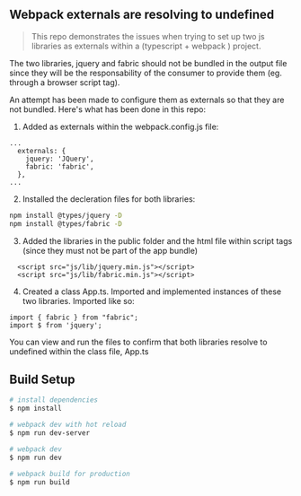 ## Webpack  externals are resolving to undefined

> This repo demonstrates the issues when trying to set up two js libraries as externals within a (typescript + webpack ) project.

The two libraries, jquery and fabric should not be bundled in the output file since they will be the responsability of the consumer to provide them (eg. through a browser script tag).

An attempt has been made to configure them as externals so that they are not bundled. Here's what has been done in this repo:

1. Added as externals within the webpack.config.js file:
```
...
  externals: {
    jquery: 'JQuery',
    fabric: 'fabric',
  },
...
```

2. Installed the decleration files for both libraries:
``` bash
npm install @types/jquery -D
npm install @types/fabric -D
```

3. Added the libraries in the public folder and the html file within script tags (since they must not be part of the app bundle)
```
  <script src="js/lib/jquery.min.js"></script>
  <script src="js/lib/fabric.min.js"></script>
```

4. Created a class App.ts. Imported and implemented instances of these two libraries. Imported like so:
```
import { fabric } from "fabric";
import $ from 'jquery';
```

You can view and run the files to confirm that both libraries resolve to undefined within the class file, App.ts

## Build Setup

``` bash
# install dependencies
$ npm install

# webpack dev with hot reload
$ npm run dev-server

# webpack dev
$ npm run dev

# webpack build for production
$ npm run build
```


